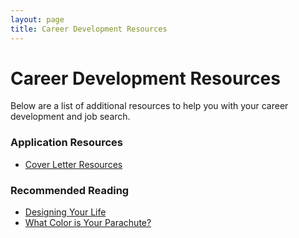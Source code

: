 ```yaml
---
layout: page
title: Career Development Resources
---
```


# Career Development Resources
Below are a list of additional resources to help you with your career development and job search. 


### Application Resources
* [Cover Letter Resources](https://github.com/turingschool/career-development-curriculum-site/blob/master/resources/cover_letter_resources.md)

### Recommended Reading
* [Designing Your Life](https://bookshop.org/books/designing-your-life-how-to-build-a-well-lived-joyful-life/9781101875322)
* [What Color is Your Parachute?](https://bookshop.org/books/what-color-is-your-parachute-2020-a-practical-manual-for-job-hunters-and-career-changers-revised/9781984856562)
